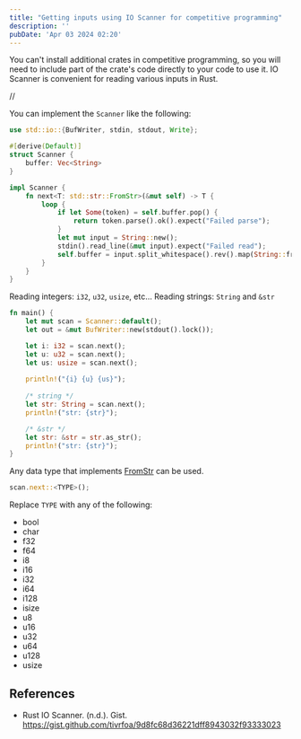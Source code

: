 ```yaml
---
title: "Getting inputs using IO Scanner for competitive programming"
description: ''
pubDate: 'Apr 03 2024 02:20'
---
```



You can't install additional crates in competitive programming, so you will need to include part of the crate's code directly to your code to use it. IO Scanner is convenient for reading various inputs in Rust.

//

You can implement the `Scanner` like the following:
```rust
use std::io::{BufWriter, stdin, stdout, Write};

#[derive(Default)]
struct Scanner {
	buffer: Vec<String>
}

impl Scanner {
	fn next<T: std::str::FromStr>(&mut self) -> T {
		loop {
			if let Some(token) = self.buffer.pop() {
				return token.parse().ok().expect("Failed parse");
			}
			let mut input = String::new();
			stdin().read_line(&mut input).expect("Failed read");
			self.buffer = input.split_whitespace().rev().map(String::from).collect();
		}
	}
}
```

Reading integers: `i32`, `u32`, `usize`, etc...
Reading strings: `String` and `&str`
```rust
fn main() {
    let mut scan = Scanner::default();
    let out = &mut BufWriter::new(stdout().lock());

    let i: i32 = scan.next();
    let u: u32 = scan.next();
    let us: usize = scan.next();
    
    println!("{i} {u} {us}");
    
    /* string */
    let str: String = scan.next();
    println!("str: {str}");

    /* &str */
    let str: &str = str.as_str();
    println!("str: {str}");
}
```

Any data type that implements [FromStr](https://doc.rust-lang.org/std/str/trait.FromStr.html#implementors) can be used. 

```rust
scan.next::<TYPE>();
```

Replace `TYPE` with any of the following:

- bool
- char
- f32
- f64
- i8
- i16
- i32
- i64
- i128
- isize
- u8
- u16
- u32
- u64
- u128
- usize


## References
- Rust IO Scanner. (n.d.). Gist. https://gist.github.com/tivrfoa/9d8fc68d36221dff8943032f93333023